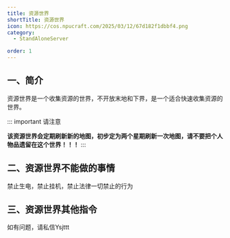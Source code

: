 ```yaml
---
title: 资源世界
shortTitle: 资源世界
icon: https://cos.npucraft.com/2025/03/12/67d182f1dbbf4.png
category:
  - StandAloneServer

order: 1
---
```





## **一、简介**

资源世界是一个收集资源的世界，不开放末地和下界，是一个适合快速收集资源的世界。

::: important 请注意

**该资源世界会定期刷新新的地图，初步定为两个星期刷新一次地图，请不要把个人物品遗留在这个世界！！！**
:::

## **二、资源世界不能做的事情**

禁止生电，禁止挂机，禁止法律一切禁止的行为

## **三、资源世界其他指令**

如有问题，请私信Ysjttt